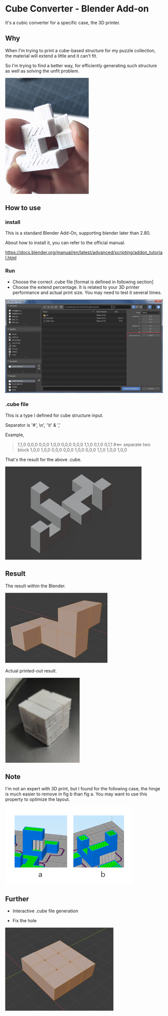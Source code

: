 # Cube Converter - Blender Add-on

It's a cubic converter for a specific case, the 3D printer.



## Why

When I'm trying to print a cube-based structure for my puzzle collection,  the material will extend a little and it can't fit.

So I'm trying to find a better way, for efficiently generating such structure as well as solving the unfit problem.

![pic](pic/pic.png)

## How to use

### install

This is a standard Blender Add-On, supporting blender later than 2.80.

About how to install it, you can refer to the official manual.

https://docs.blender.org/manual/en/latest/advanced/scripting/addon_tutorial.html



### Run

- Choose the correct .cube file [format is defined in following section]
- Choose the extend percentage. It is related to your 3D printer performance and actual print size. You may need to test it several times.

![usage](pic/usage.png)

### .cube file

This is a type I defined for cube structure input.

Separator is '#', \n', '\t' & ','



Example,

> 1,1,0	0,0,0	0,0,0
> 1,0,0	0,0,0	0,0,0
> 1,1,0	0,1,0	0,1,1
> #<== separate two block
> 1,0,0	1,0,0	0,0,0
> 0,0,0	1,0,0	0,0,0
> 1,1,0	1,0,0	1,0,0



That's the result for the above .cube.

![cubefile](pic/cubefile.png)

## Result

The result within the Blender.

![STLresult](pic/STLresult.png)

Actual printed-out result.

![resultcube](pic/resultcube.png)

## Note

I'm not an expert with 3D print, but I found for the following case, the hinge is much easier to remove in fig b than fig a. You may want to use this property to optimize the layout.

![hinge](pic/hinge.png)

## Further

- Interactive .cube file generation

- Fix the hole

![limit](pic/limit.png)
